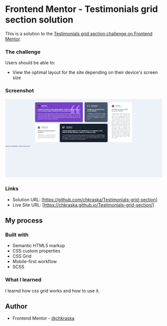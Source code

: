 # Frontend Mentor - Testimonials grid section solution

This is a solution to the [Testimonials grid section challenge on Frontend Mentor](https://www.frontendmentor.io/challenges/testimonials-grid-section-Nnw6J7Un7).


### The challenge

Users should be able to:

- View the optimal layout for the site depending on their device's screen size

### Screenshot

![](./screenshot.png)

### Links

- Solution URL: [https://github.com/chkraska/Testimonials-grid-section]
- Live Site URL: [https://chkraska.github.io/Testimonials-grid-section/]

## My process

### Built with

- Semantic HTML5 markup
- CSS custom properties
- CSS Grid
- Mobile-first workflow
- SCSS

### What I learned

I learnd how css grid works and how to use it.


## Author

- Frontend Mentor - [@chkraska](https://www.frontendmentor.io/profile/chkraska)



